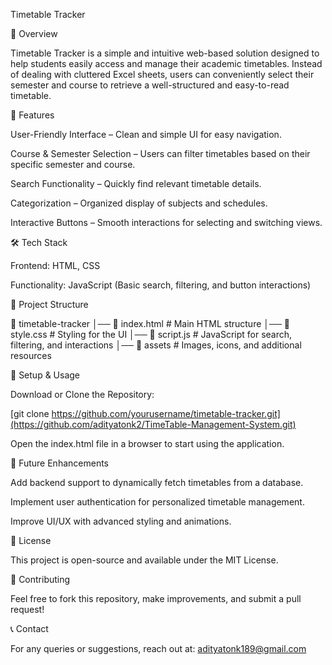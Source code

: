 Timetable Tracker

📌 Overview

Timetable Tracker is a simple and intuitive web-based solution designed to help students easily access and manage their academic timetables. Instead of dealing with cluttered Excel sheets, users can conveniently select their semester and course to retrieve a well-structured and easy-to-read timetable.

🚀 Features

User-Friendly Interface – Clean and simple UI for easy navigation.

Course & Semester Selection – Users can filter timetables based on their specific semester and course.

Search Functionality – Quickly find relevant timetable details.

Categorization – Organized display of subjects and schedules.

Interactive Buttons – Smooth interactions for selecting and switching views.

🛠️ Tech Stack

Frontend: HTML, CSS

Functionality: JavaScript (Basic search, filtering, and button interactions)

📂 Project Structure

📁 timetable-tracker
│── 📄 index.html      # Main HTML structure
│── 📄 style.css       # Styling for the UI
│── 📄 script.js       # JavaScript for search, filtering, and interactions
│── 📂 assets         # Images, icons, and additional resources

🔧 Setup & Usage

Download or Clone the Repository:

[git clone https://github.com/yourusername/timetable-tracker.git](https://github.com/adityatonk2/TimeTable-Management-System.git)

Open the index.html file in a browser to start using the application.

📌 Future Enhancements

Add backend support to dynamically fetch timetables from a database.

Implement user authentication for personalized timetable management.

Improve UI/UX with advanced styling and animations.

📝 License

This project is open-source and available under the MIT License.

🙌 Contributing

Feel free to fork this repository, make improvements, and submit a pull request!

📞 Contact

For any queries or suggestions, reach out at: adityatonk189@gmail.com
